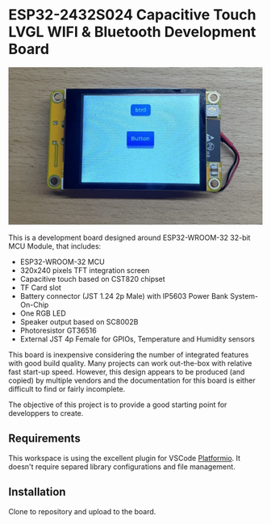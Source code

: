 # ESP32-2432S024  Capacitive Touch LVGL WIFI & Bluetooth Development Board

![ESP32-2432S024-Board](img/board_front.jpg "ESP32-2432S024 Board front" ) 

This is a development board designed around ESP32-WROOM-32 32-bit MCU Module, that includes:

- ESP32-WROOM-32 MCU
- 320x240 pixels TFT integration screen
- Capacitive touch based on CST820 chipset
- TF Card slot
- Battery connector (JST 1.24 2p Male) with IP5603 Power Bank System-On-Chip
- One RGB LED
- Speaker output based on SC8002B
- Photoresistor GT36516
- External JST 4p Female for GPIOs, Temperature and Humidity sensors

This board is inexpensive considering the number of integrated features with good build quality. Many projects can work out-the-box with relative fast start-up speed. However, this design appears to be produced (and copied) by multiple vendors and the documentation for this board is either difficult to find or fairly incomplete. 

The objective of this project is to provide a good starting point for developpers to create. 

## Requirements

This workspace is using the excellent plugin for VSCode  [Platformio](https://platformio.org). It doesn't require separed library configurations and file management. 

## Installation

Clone to repository and upload to the board.

